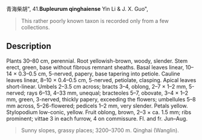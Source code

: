 青海柴胡",
41.**Bupleurum qinghaiense** Yin Li & J. X. Guo",

> This rather poorly known taxon is recorded only from a few collections.

## Description
Plants 30–80 cm, perennial. Root yellowish-brown, woody, slender. Stem erect, green, base without fibrous remnant sheaths. Basal leaves linear, 10–14 × 0.3–0.5 cm, 5-nerved, papery, base tapering into petiole. Cauline leaves linear, 8–10 × 0.4–0.5 cm, 5-nerved, petiolate, clasping. Apical leaves short-linear. Umbels 2–3.5 cm across; bracts 3–4, oblong, 2–7 × 1–2 mm, 5-nerved; rays 6–13, 4–33 mm, unequal; bracteoles 5–7, obovate, 3–4 × 1–2 mm, green, 3-nerved, thickly papery, exceeding the flowers; umbellules 5–8 mm across, 5–26-flowered; pedicels 1–2 mm, very slender. Petals yellow. Stylopodium low-conic, yellow. Fruit oblong, brown, 2–3 × ca. 1.5 mm; ribs prominent; vittae 3 in each furrow, 4 on commissure. Fl. and fr. Jun–Aug.

> Sunny slopes, grassy places; 3200–3700 m. Qinghai (Wanglin).
